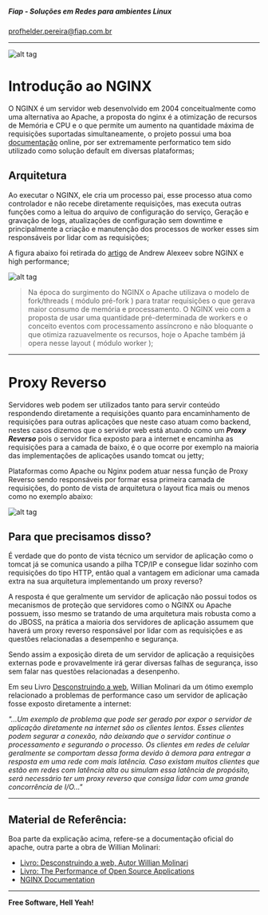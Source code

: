 ##### Fiap - Soluções em Redes para ambientes Linux
profhelder.pereira@fiap.com.br

---
![alt tag](https://raw.githubusercontent.com/2TINR/nginx/master/.img/nginx-logo.png)

# Introdução ao NGINX

O NGINX é um servidor web desenvolvido em 2004 conceitualmente como uma alternativa ao Apache, a proposta do nginx é a otimização de recursos de Memória e CPU e o que permite um aumento na quantidade máxima de requisições suportadas simultaneamente, o projeto possui uma boa [documentação](https://nginx.org/en/docs/) online, por ser extremamente performatico tem sido utilizado como solução default em diversas plataformas;

## Arquitetura

Ao executar o NGINX, ele cria um processo pai, esse processo atua como controlador e não recebe diretamente requisições, mas executa outras funções como a leitua do arquivo de configuração do serviço, Geração e gravação de logs, atualizações de configuração sem downtime e principalmente a criação e manutenção dos processos de worker esses sim responsáveis por lidar com as requisições;

A figura abaixo foi retirada do [artigo](http://www.aosabook.org/en/nginx.html) de Andrew Alexeev sobre NGINX e high performance;

![alt tag](https://raw.githubusercontent.com/2TINR/nginx/master/.img/arquitetura.png)

> Na época do surgimento do NGINX o Apache utilizava o modelo de fork/threads ( módulo pré-fork ) para tratar requisições o que gerava maior consumo de memória e processamento. O NGINX veio com a proposta de usar uma quantidade pré-determinada de workers e o conceito eventos com processamento assíncrono e não bloquante o que otimiza razuavelmente os recursos, hoje o Apache também já opera nesse layout ( módulo worker );

---

# Proxy Reverso

Servidores web podem ser utilizados tanto para servir conteúdo respondendo diretamente a requisições quanto para encaminhamento de requisições para outras aplicações que neste caso atuam como backend, nestes casos dizemos que o servidor web está atuando como um ***Proxy Reverso*** pois o servidor fica exposto para a internet e encaminha as requisições para a camada de baixo, é o que ocorre por exemplo na maioria das implementações de aplicações usando tomcat ou jetty;

Plataformas como Apache ou Nginx podem atuar nessa função de Proxy Reverso sendo responsáveis por formar essa primeira camada de requisições, do ponto de vista de arquitetura o layout fica mais ou menos como no exemplo abaixo:

![alt tag](https://raw.githubusercontent.com/2TINR/nginx/master/.img/reverse-proxy.png)

## Para que precisamos disso?

É verdade que do ponto de vista técnico um servidor de aplicação como o tomcat já se comunica usando a pilha TCP/IP e consegue lidar sozinho com requisições do tipo HTTP, então qual a vantagem em adicionar uma camada extra na sua arquitetura implementando um proxy reverso?

A resposta é que geralmente um servidor de aplicação não possui todos os mecanismos de proteção que servidores como o NGINX ou Apache possuem, isso mesmo se tratando de uma arquitetura mais robusta como a do JBOSS, na prática a maioria dos servidores de aplicação assumem que haverá um proxy reverso responsável por lidar com as requisições e as questões relacionadas a desempenho e segurança.

Sendo assim a exposição direta de um servidor de aplicação a requisições externas pode e provavelmente irá gerar diversas falhas de segurança, isso sem falar nas questões relacionadas a desenpenho.

Em seu Livro [Desconstruindo a web](http://desconstruindoaweb.com.br/), Willian Molinari da um ótimo exemplo relacionado a problemas de performance caso um servidor de aplicação fosse exposto diretamente a internet:

*"...Um exemplo de problema que pode ser gerado por expor o servidor de aplicação diretamente na internet são os clientes lentos. Esses clientes podem segurar a conexão, não deixando que o servidor continue o processamento e segurando o processo. Os clientes em redes de celular geralmente se comportam dessa forma devido à demora para entregar a resposta em uma rede com mais latência. Caso existam muitos clientes que estão em redes com latência alta ou simulam essa latência de propósito, será necessário ter um proxy reverso que consiga lidar com uma grande concorrência de I/O..."*

---

## Material de Referência:

Boa parte da explicação acima, refere-se a documentação oficial do apache, outra parte a obra de Willian Molinari:

* [Livro: Desconstruindo a web, Autor Willian Molinari](http://desconstruindoaweb.com.br/)
* [Livro: The Performance of Open Source Applications](http://www.aosabook.org/en/nginx.html)
* [NGINX Documentation](https://nginx.org/en/docs/)

----

**Free Software, Hell Yeah!**
